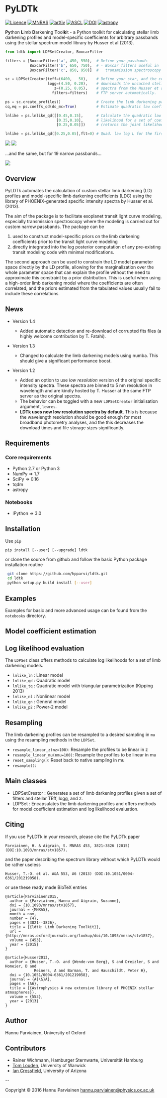 # PyLDTk

[![Licence](http://img.shields.io/badge/license-GPLv2-blue.svg?style=flat)](http://www.gnu.org/licenses/gpl-2.0.html)
[![MNRAS](https://img.shields.io/badge/MNRAS-10.1093%2Fmnras%2Fstv1857-blue.svg)](http://mnras.oxfordjournals.org/content/453/4/3821.abstract)
[![arXiv](http://img.shields.io/badge/arXiv-1508.02634-blue.svg?style=flat)](http://arxiv.org/abs/1508.02634)
[![ASCL](https://img.shields.io/badge/ASCL-1510.003-blue.svg?style=flat)](http://ascl.net/1510.003)
[![DOI](https://zenodo.org/badge/5871/hpparvi/ldtk.svg)](https://zenodo.org/badge/latestdoi/5871/hpparvi/ldtk)
[![astropy](http://img.shields.io/badge/powered%20by-AstroPy-orange.svg?style=flat)](http://www.astropy.org/)

**Py**thon **L**imb **D**arkening **T**ool**k**it - a Python toolkit for calculating stellar limb darkening profiles and model-specific coefficients for arbitrary passbands using the stellar spectrum model library by Husser et al (2013).

```python
from ldtk import LDPSetCreator, BoxcarFilter

filters = [BoxcarFilter('a', 450, 550),  # Define your passbands
           BoxcarFilter('b', 650, 750),  # - Boxcar filters useful in
           BoxcarFilter('c', 850, 950)]  #   transmission spectroscopy

sc = LDPSetCreator(teff=(6400,   50),    # Define your star, and the code
                   logg=(4.50, 0.20),    # downloads the uncached stellar
                      z=(0.25, 0.05),    # spectra from the Husser et al.
                     filters=filters)    # FTP server automatically.

ps = sc.create_profiles()                # Create the limb darkening profiles
cq,eq = ps.coeffs_qd(do_mc=True)         # Estimate quadratic law coefficients

lnlike = ps.lnlike_qd([[0.45,0.15],      # Calculate the quadratic law log
                       [0.35,0.10],      # likelihood for a set of coefficients
                       [0.25,0.05]])     # (returns the joint likelihood)

lnlike = ps.lnlike_qd([0.25,0.05],flt=0) # Quad. law log L for the first filter
```

![](notebooks/plots/example_profiles.png)
![](notebooks/plots/example_coefficients.png)

...and the same, but for 19 narrow passbands...

![](notebooks/plots/qd_coeffs_narrow.png)

## Overview

PyLDTk automates the calculation of custom stellar limb darkening (LD) profiles and model-specific limb darkening coefficients (LDC) using the library of PHOENIX-generated specific intensity spectra by Husser et al. (2013).

The aim of the package is to facilitate exoplanet transit light curve modeling, especially transmission
spectroscopy where the modeling is carried out for custom narrow passbands. The package can be  

1. used to construct model-specific priors on the limb darkening coefficients prior to the transit light curve modeling
2. directly integrated into the log posterior computation of any pre-existing transit modeling code with minimal modifications.

The second approach can be used to constrain the LD model parameter space directly by the LD profile, allowing for the marginalization over the whole parameter space that can explain the profile without the need to approximate this constraint by a prior distribution. This is useful when using a high-order limb darkening model where the coefficients are often correlated, and the priors estimated from the tabulated values usually fail to include these correlations.

## News

- Version 1.4

    - Added automatic detection and re-download of corrupted fits files (a highly welcome contribution by T. Fatahi).

- Version 1.3

    - Changed to calculate the limb darkening models using numba. This should give a significant performance boost.

- Version 1.2

    - Added an option to use *low resolution* version of the original specific intensity spectra. These spectra are binned to 
      5 nm resolution in wavelength and are kindly hosted by T. Husser at the same FTP server as the original spectra.
    - The behavior can be toggled with a new ``LDPSetCreator`` initialisation argument, ``lowres``.
    - **LDTk uses now low resolution spectra by default**. This is because the wavelength resolution should be good enough 
      for most broadband photometry analyses, and the this decreases the download times and file storage sizes significantly.

## Requirements
### Core requirements
- Python 2.7 or Python 3
- NumPy => 1.7
- SciPy => 0.16
- tqdm
- astropy

### Notebooks
- IPython => 3.0

## Installation

Use `pip`

    pip install [--user] [--upgrade] ldtk

or clone the source from github and follow the basic Python package installation routine

```bash
 git clone https://github.com/hpparvi/ldtk.git
 cd ldtk
 python setup.py build install [--user]
```

## Examples

Examples for basic and more advanced usage can be found from the `notebooks` directory.

## Model coefficient estimation

## Log likelihood evaluation
The ``LDPSet`` class offers methods to calculate log likelihoods for a set of limb darkening models.

 - ``lnlike_ln`` : Linear model
 - ``lnlike_qd`` : Quadratic model
 - ``lnlike_tq`` : Quadratic model with triangular parametrization (Kipping 2013)
 - ``lnlike_nl`` : Nonlinear model
 - ``lnlike_gn`` : General model
 - ``lnlike_p2`` : Power-2 model

## Resampling
The limb darkening profiles can be resampled to a desired sampling in ``mu`` using the resampling methods in the ``LDPSet``.

 - ``resample_linear_z(nz=100)``: Resample the profiles to be linear in z
 - ``resample_linear_mu(nmu=100)``: Resample the profiles to be linear in mu
 - ``reset_sampling()``: Reset back to native sampling in mu
 - ``resample()``:

## Main classes

 - LDPSetCreator : Generates a set of limb darkening profiles given a set of filters and stellar TEff, logg, and z.
 - LDPSet : Encapsulates the limb darkening profiles and offers methods for model coefficient estimation and log likelihood evaluation.

## Citing

If you use PyLDTk in your research, please cite the PyLDTk paper

    Parviainen, H. & Aigrain, S. MNRAS 453, 3821–3826 (2015) (DOI:10.1093/mnras/stv1857).

and the paper describing the spectrum library without which PyLDTk would be rather useless

    Husser, T.-O. et al. A&A 553, A6 (2013) (DOI:10.1051/0004-6361/201219058).

or use these ready made BibTeX entries

    @article{Parviainen2015,
      author = {Parviainen, Hannu and Aigrain, Suzanne},
      doi = {10.1093/mnras/stv1857},
      journal = {MNRAS},
      month = nov,
      number = {4},
      pages = {3821--3826},
      title = {{ldtk: Limb Darkening Toolkit}},
      url = {http://mnras.oxfordjournals.org/lookup/doi/10.1093/mnras/stv1857},
      volume = {453},
      year = {2015}
    }

    @article{Husser2013,
      author = {Husser, T.-O. and {Wende-von Berg}, S and Dreizler, S and Homeier, D and
                 Reiners, A and Barman, T. and Hauschildt, Peter H},
      doi = {10.1051/0004-6361/201219058},
      journal = {A{\&}A},
      pages = {A6},
      title = {{Astrophysics A new extensive library of PHOENIX stellar atmospheres}},
      volume = {553},
      year = {2013}
    }

## Author

Hannu Parviainen, University of Oxford

## Contributors

- Rainer Wichmann, Hamburger Sternwarte, Universität Hamburg
- [Tom Louden](https://github.com/tomlouden), University of Warwick
- [Ian Crossfield](https://github.com/iancrossfield), University of Arizona

--

Copyright © 2016 Hannu Parviainen <hannu.parviainen@physics.ox.ac.uk>
